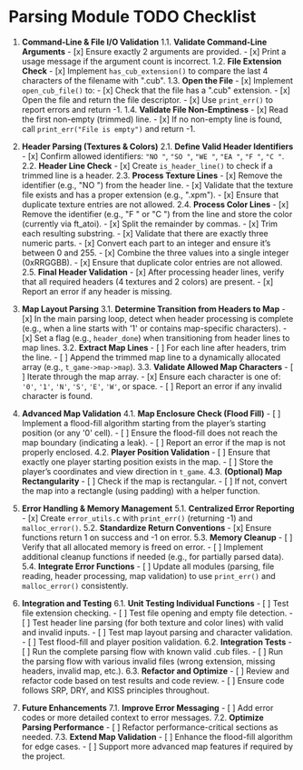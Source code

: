 # Parsing Module TODO Checklist

1. **Command-Line & File I/O Validation**
   1.1. **Validate Command-Line Arguments**
       - [x] Ensure exactly 2 arguments are provided.
       - [x] Print a usage message if the argument count is incorrect.
   1.2. **File Extension Check**
       - [x] Implement `has_cub_extension()` to compare the last 4 characters of the filename with ".cub".
   1.3. **Open the File**
       - [x] Implement `open_cub_file()` to:
           - [x] Check that the file has a ".cub" extension.
           - [x] Open the file and return the file descriptor.
           - [x] Use `print_err()` to report errors and return -1.
   1.4. **Validate File Non-Emptiness**
       - [x] Read the first non-empty (trimmed) line.
       - [x] If no non-empty line is found, call `print_err("File is empty")` and return -1.

2. **Header Parsing (Textures & Colors)**
   2.1. **Define Valid Header Identifiers**
       - [x] Confirm allowed identifiers: `"NO "`, `"SO "`, `"WE "`, `"EA "`, `"F "`, `"C "`.
   2.2. **Header Line Check**
       - [x] Create `is_header_line()` to check if a trimmed line is a header.
   2.3. **Process Texture Lines**
       - [x] Remove the identifier (e.g., "NO ") from the header line.
       - [x] Validate that the texture file exists and has a proper extension (e.g., ".xpm").
       - [x] Ensure that duplicate texture entries are not allowed.
   2.4. **Process Color Lines**
       - [x] Remove the identifier (e.g., "F " or "C ") from the line and store the color (currently via ft_atoi).
       - [x] Split the remainder by commas.
       - [x] Trim each resulting substring.
       - [x] Validate that there are exactly three numeric parts.
       - [x] Convert each part to an integer and ensure it’s between 0 and 255.
       - [x] Combine the three values into a single integer (0xRRGGBB).
       - [x] Ensure that duplicate color entries are not allowed.
   2.5. **Final Header Validation**
       - [x] After processing header lines, verify that all required headers (4 textures and 2 colors) are present.
       - [x] Report an error if any header is missing.

3. **Map Layout Parsing**
   3.1. **Determine Transition from Headers to Map**
       - [x] In the main parsing loop, detect when header processing is complete (e.g., when a line starts with '1' or contains map-specific characters).
       - [x] Set a flag (e.g., `header_done`) when transitioning from header lines to map lines.
   3.2. **Extract Map Lines**
       - [ ] For each line after headers, trim the line.
       - [ ] Append the trimmed map line to a dynamically allocated array (e.g., `t_game->map->map`).
   3.3. **Validate Allowed Map Characters**
       - [ ] Iterate through the map array.
       - [x] Ensure each character is one of: `'0'`, `'1'`, `'N'`, `'S'`, `'E'`, `'W'`, or space.
       - [ ] Report an error if any invalid character is found.

4. **Advanced Map Validation**
   4.1. **Map Enclosure Check (Flood Fill)**
       - [ ] Implement a flood-fill algorithm starting from the player’s starting position (or any '0' cell).
       - [ ] Ensure the flood-fill does not reach the map boundary (indicating a leak).
       - [ ] Report an error if the map is not properly enclosed.
   4.2. **Player Position Validation**
       - [ ] Ensure that exactly one player starting position exists in the map.
       - [ ] Store the player’s coordinates and view direction in `t_game`.
   4.3. **(Optional) Map Rectangularity**
       - [ ] Check if the map is rectangular.
       - [ ] If not, convert the map into a rectangle (using padding) with a helper function.

5. **Error Handling & Memory Management**
   5.1. **Centralized Error Reporting**
       - [x] Create `error_utils.c` with `print_err()` (returning -1) and `malloc_error()`.
   5.2. **Standardize Return Conventions**
       - [x] Ensure functions return 1 on success and -1 on error.
   5.3. **Memory Cleanup**
       - [ ] Verify that all allocated memory is freed on error.
       - [ ] Implement additional cleanup functions if needed (e.g., for partially parsed data).
   5.4. **Integrate Error Functions**
       - [ ] Update all modules (parsing, file reading, header processing, map validation) to use `print_err()` and `malloc_error()` consistently.

6. **Integration and Testing**
   6.1. **Unit Testing Individual Functions**
       - [ ] Test file extension checking.
       - [ ] Test file opening and empty file detection.
       - [ ] Test header line parsing (for both texture and color lines) with valid and invalid inputs.
       - [ ] Test map layout parsing and character validation.
       - [ ] Test flood-fill and player position validation.
   6.2. **Integration Tests**
       - [ ] Run the complete parsing flow with known valid .cub files.
       - [ ] Run the parsing flow with various invalid files (wrong extension, missing headers, invalid map, etc.).
   6.3. **Refactor and Optimize**
       - [ ] Review and refactor code based on test results and code review.
       - [ ] Ensure code follows SRP, DRY, and KISS principles throughout.

7. **Future Enhancements**
   7.1. **Improve Error Messaging**
       - [ ] Add error codes or more detailed context to error messages.
   7.2. **Optimize Parsing Performance**
       - [ ] Refactor performance-critical sections as needed.
   7.3. **Extend Map Validation**
       - [ ] Enhance the flood-fill algorithm for edge cases.
       - [ ] Support more advanced map features if required by the project.

